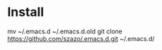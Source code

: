 # Install

mv ~/.emacs.d ~/.emacs.d.old
git clone https://github.com/szazo/.emacs.d.git ~/.emacs.d/
